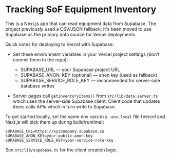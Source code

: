 # Tracking SoF Equipment Inventory

This is a Next.js app that can read equipment data from Supabase. The project
previously used a CSV/JSON fallback; it's been moved to use Supabase as the
primary data source for Vercel deployments.

Quick notes for deploying to Vercel with Supabase:

- Set these environment variables in your Vercel project settings (don't
	commit them to the repo):
	- SUPABASE_URL — your Supabase project URL
	- SUPABASE_ANON_KEY (optional) — anon key (used as fallback)
	- SUPABASE_SERVICE_ROLE_KEY — recommended for server-side database writes

- Server pages call `getInventoryItems()` from `src/lib/data.server.ts` which
	uses the server-side Supabase client. Client code that updates items calls
	APIs which in turn write to Supabase.

To get started locally, set the same env vars in a `.env.local` file (Vercel
and Next.js will pick them up during build/runtime):

```
SUPABASE_URL=https://xyzcompany.supabase.co
SUPABASE_ANON_KEY=your-public-anon-key
SUPABASE_SERVICE_ROLE_KEY=your-service-role-key
```

See `src/lib/supabase.ts` for the client creation logic.
